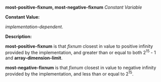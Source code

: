 **most-positive-fixnum, most-negative-fixnum** *Constant Variable* 



**Constant Value:** 



*implementation-dependent*. 



**Description:** 



**most-positive-fixnum** is that *fixnum* closest in value to positive infinity provided by the implementation, and greater than or equal to both 2<sup>15</sup> - 1 and **array-dimension-limit**. 



**most-negative-fixnum** is that *fixnum* closest in value to negative infinity provided by the implementation, and less than or equal to 2<sup>15</sup>. 



